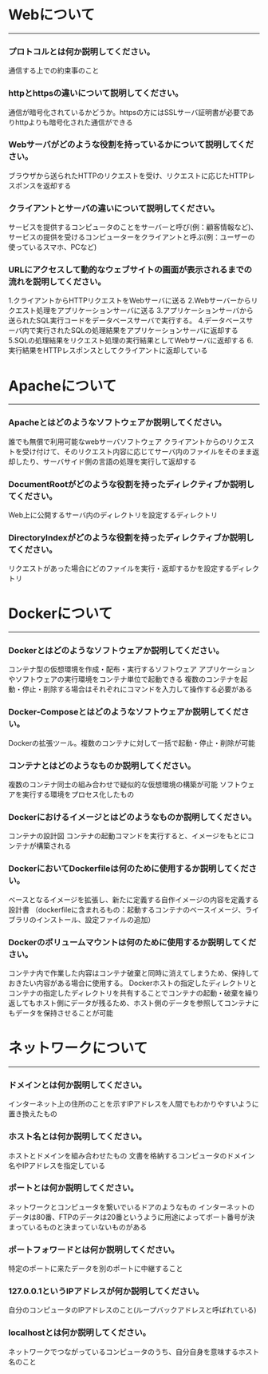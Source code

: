 # Webについて
---
### プロトコルとは何か説明してください。
通信する上での約束事のこと


### httpとhttpsの違いについて説明してください。
通信が暗号化されているかどうか。httpsの方にはSSLサーバ証明書が必要でありhttpよりも暗号化された通信ができる


### Webサーバがどのような役割を持っているかについて説明してください。
ブラウザから送られたHTTPのリクエストを受け、リクエストに応じたHTTPレスポンスを返却する


### クライアントとサーバの違いについて説明してください。
サービスを提供するコンピュータのことをサーバーと呼び(例：顧客情報など)、サービスの提供を受けるコンピューターをクライアントと呼ぶ(例：ユーザーの使っているスマホ、PCなど)


### URLにアクセスして動的なウェブサイトの画面が表示されるまでの流れを説明してください。
1.クライアントからHTTPリクエストをWebサーバに送る
2.Webサーバーからリクエスト処理をアプリケーションサーバに送る
3.アプリケーションサーバから送られたSQL実行コードをデータベースサーバで実行する。
4.データベースサーバ内で実行されたSQLの処理結果をアプリケーションサーバに返却する
5.SQLの処理結果をリクエスト処理の実行結果としてWebサーバに返却する
6.実行結果をHTTPレスポンスとしてクライアントに返却している



# Apacheについて
---
### Apacheとはどのようなソフトウェアか説明してください。
誰でも無償で利用可能なwebサーバソフトウェア
クライアントからのリクエストを受け付けて、そのリクエスト内容に応じてサーバ内のファイルをそのまま返却したり、サーバサイド側の言語の処理を実行して返却する


### DocumentRootがどのような役割を持ったディレクティブか説明してください。
Web上に公開するサーバ内のディレクトリを設定するディレクトリ


### DirectoryIndexがどのような役割を持ったディレクティブか説明してください。
リクエストがあった場合にどのファイルを実行・返却するかを設定するディレクトリ




# Dockerについて
---
### Dockerとはどのようなソフトウェアか説明してください。
コンテナ型の仮想環境を作成・配布・実行するソフトウェア
アプリケーションやソフトウェアの実行環境をコンテナ単位で起動できる
複数のコンテナを起動・停止・削除する場合はそれぞれにコマンドを入力して操作する必要がある

### Docker-Composeとはどのようなソフトウェアか説明してください。
Dockerの拡張ツール。複数のコンテナに対して一括で起動・停止・削除が可能


### コンテナとはどのようなものか説明してください。
複数のコンテナ同士の組み合わせで疑似的な仮想環境の構築が可能
ソフトウェアを実行する環境をプロセス化したもの

### Dockerにおけるイメージとはどのようなものか説明してください。
コンテナの設計図
コンテナの起動コマンドを実行すると、イメージをもとにコンテナが構築される


### DockerにおいてDockerfileは何のために使用するか説明してください。
ベースとなるイメージを拡張し、新たに定義する自作イメージの内容を定義する設計書
（dockerfileに含まれるもの：起動するコンテナのベースイメージ、ライブラリのインストール、設定ファイルの追加）

### Dockerのボリュームマウントは何のために使用するか説明してください。
コンテナ内で作業した内容はコンテナ破棄と同時に消えてしまうため、保持しておきたい内容がある場合に使用する。
Dockerホストの指定したディレクトリとコンテナの指定したディレクトリを共有することでコンテナの起動・破棄を繰り返してもホスト側にデータが残るため、ホスト側のデータを参照してコンテナにもデータを保持させることが可能



# ネットワークについて
---
### ドメインとは何か説明してください。
インターネット上の住所のことを示すIPアドレスを人間でもわかりやすいように置き換えたもの


### ホスト名とは何か説明してください。
ホストとドメインを組み合わせたもの
文書を格納するコンピュータのドメイン名やIPアドレスを指定している

### ポートとは何か説明してください。
ネットワークとコンピュータを繋いでいるドアのようなもの
インターネットのデータは80番、FTPのデータは20番というように用途によってボート番号が決まっているものと決まっていないものがある


### ポートフォワードとは何か説明してください。
特定のポートに来たデータを別のポートに中継すること


### 127.0.0.1というIPアドレスが何か説明してください。
自分のコンピュータのIPアドレスのこと(ループバックアドレスと呼ばれている)


### localhostとは何か説明してください。
ネットワークでつながっているコンピュータのうち、自分自身を意味するホスト名のこと



